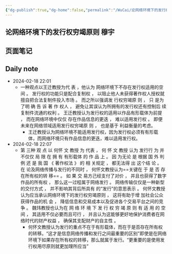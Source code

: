 ```yaml
---
{"dg-publish":true,"dg-home":false,"permalink":"/WuCai/论网络环境下的发行权穷竭原则 穆宇-H87AHBD/","dgPassFrontmatter":true}
---
```



## 论网络环境下的发行权穷竭原则   穆宇 

## 页面笔记


## Daily note
- 2024-02-18 22:01
	- 一种观点以王迁教授为代 表 ，他认为 网络环境下不存在发行权适用的空 间 。 发行权的功能只是配合复制权 ， 以阻止他人未获得著作权人授权就擅自把合法复制件投入市场 。 而之所以强调发 行权穷竭原 则 ， 只 是为 了明 确 告 诉 著 作 权人 ， 避免让其误认为所拥有的发行权还有控制后 续复制件流通的权利 。 王迁教授认为发行权的适用以作品有形载体为前提 ， 而在网络环境中仅仅 存在作品信息的更迭 ， 难以适用发行权 。 即便未来在网络领域适用发行权穷竭原 则 ， 也是基于 利益衡量的考虑。
		- 王迁教授认为网络环境不能适用发行权，因为发行权必须有有形载体，而网络环境只有作品信息的更迭，难以适用发行权。
- 2024-02-18 22:07
	- 第 三种 观 点 以 何怀 文 教授 为 代表 ， 何 怀 文 教授 认为 发行行 为 并 不仅仅 局 限 在 拥 有 有形载体 的 作 品 上 。 因 为无论 是 根据 国 外 判 例 还 是 我 国 《 著作权法 》 的 相 关规定 ， 都无法得 出 这个结 论 。 在 论及网络传播与发行的不同时 ， 何怀文教授认为==关键在 于 是 否 存在所有权的转 移== 。 如 果 交 易方己经支付了对价 ， 并且也获得了数字作品的所有权 ， 那么这一过程属于网络发行 。 网络传输仅仅是一种新型的交付方式 ， 并不影响其背后所具有 的“发行”的意思表示 。 何怀文教授认为应当承认网络环境下的发行权穷竭原则 ， 这将有助于增 加社会公众获得作品的机 会 ， 降低信息和交易成本以及促进各个交易平台之间的竞争 。 魏玮教授也认为在 网 络 环 境 下 发 行 权 穷 竭 原 则 有 适 用 的 空 间 ， 其适用不仅必要而且可行 ， 并且认为这能够更好地保护消费者在网络时代的财产权益 ， 确保其支配财产的自主性 。
		- 何怀文教授认为发行的重点不在于有形载体，而在于是否存在所有权的转移。“这才是信息网络传播和发行之间最重要的区别”即使是在网络环境下如果存在所有权的转移，那么就属于发行。“更重要的是使用发行权用尽原则就更加理所应当”

